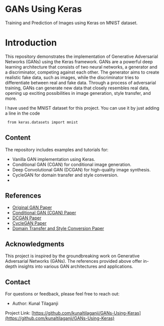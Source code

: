 # GANs Using Keras
Training and Prediction of Images using Keras on MNIST dataset.

# Introduction

<p> This repository demonstrates the implementation of Generative Adversarial Networks (GANs) using the Keras framework. GANs are a powerful deep learning architecture that consists of two neural networks, a generator and a discriminator, competing against each other. The generator aims to create realistic fake data, such as images, while the discriminator tries to differentiate between real and fake data. Through a process of adversarial training, GANs can generate new data that closely resembles real data, opening up exciting possibilities in image generation, style transfer, and more. </p>
<p> I have used the MNIST dataset for this project. You can use it by just adding a line in the code 

   ```bash
    from keras.datasets import mnist
   ```
</p>



## Content

The repository includes examples and tutorials for:

- Vanilla GAN implementation using Keras.
- Conditional GAN (CGAN) for conditional image generation.
- Deep Convolutional GAN (DCGAN) for high-quality image synthesis.
- CycleGAN for domain transfer and style conversion.
- 

## References

- [Original GAN Paper](https://arxiv.org/abs/1406.2661)
- [Conditional GAN (CGAN) Paper](https://arxiv.org/abs/1411.1784)
- [DCGAN Paper](https://arxiv.org/abs/1511.06434)
- [CycleGAN Paper](https://arxiv.org/abs/1703.10593)
- [Domain Transfer and Style Conversion Paper](https://www.wisdom.weizmann.ac.il/~vision/courses/2018_2/Advanced_Topics_in_Computer_Vision/files/DomainTransfer.pdf)

## Acknowledgments

This project is inspired by the groundbreaking work on Generative Adversarial Networks (GANs). The references provided above offer in-depth insights into various GAN architectures and applications.

## Contact

For questions or feedback, please feel free to reach out:

- Author: Kunal Tilaganji

Project Link: [https://github.com/kunaltilaganji/GANs-Using-Keras](https://github.com/kunaltilaganji/GANs-Using-Keras)
```
